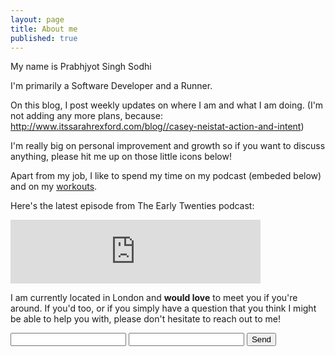 ```yaml
---
layout: page
title: About me
published: true
---
```


My name is Prabhjyot Singh Sodhi

I'm primarily a Software Developer and a Runner. 

On this blog, I post weekly updates on where I am and what I am doing. (I'm not adding any more plans, because: http://www.itssarahrexford.com/blog//casey-neistat-action-and-intent)

I'm really big on personal improvement and growth so if you want to discuss anything, please hit me up on those little icons below!

Apart from my job, I like to spend my time on my podcast (embeded below) and on my [workouts](https://www.strava.com/athletes/22441958).

Here's the latest episode from The Early Twenties podcast: 

<iframe src="https://anchor.fm/earlytwenties/embed" height="102px" width="400px" frameborder="0" scrolling="no"></iframe>

I am currently located in London and **would love** to meet you if you're around. If you'd too, or if you simply have a question that you think I might be able to help you with, please don't hesitate to reach out to me!

<form action="https://formspree.io/prabhjyotsingh95+ama@gmail.com" method="POST">
 <input type="text" name="name">
 <input type="email" name="_replyto">
 <input type="submit" value="Send">
</form>

